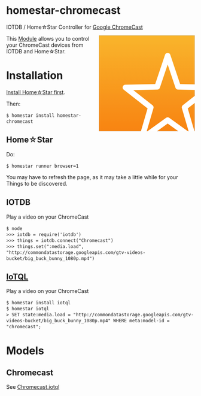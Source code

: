 
# homestar-chromecast
IOTDB / Home☆Star Controller for [Google ChromeCast](https://www.google.com/intl/en_ca/chromecast/?utm_source=chromecast.com)

<img src="https://raw.githubusercontent.com/dpjanes/iotdb-homestar/master/docs/HomeStar.png" align="right" />

This [Module](https://homestar.io/about/things) allows you to control your ChromeCast devices from IOTDB and Home☆Star.

# Installation

[Install Home☆Star first](https://homestar.io/about/install).

Then:

    $ homestar install homestar-chromecast

## Home☆Star

Do:

	$ homestar runner browser=1
	
You may have to refresh the page, as it may take a little while for your Things to be discovered.

## IOTDB

Play a video on your ChromeCast

	$ node
	>>> iotdb = require('iotdb')
	>>> things = iotdb.connect("Chromecast")
	>>> things.set(":media.load", "http://commondatastorage.googleapis.com/gtv-videos-bucket/big_buck_bunny_1080p.mp4")
	
## [IoTQL](https://github.com/dpjanes/iotdb-iotql)

Play a video on your ChromeCast

	$ homestar install iotql
	$ homestar iotql
	> SET state:media.load = "http://commondatastorage.googleapis.com/gtv-videos-bucket/big_buck_bunny_1080p.mp4" WHERE meta:model-id = "chromecast";
	

# Models
## Chromecast

See [Chromecast.iotql](https://github.com/dpjanes/homestar-chromecast/blob/master/models/Chromecast.iotql)

